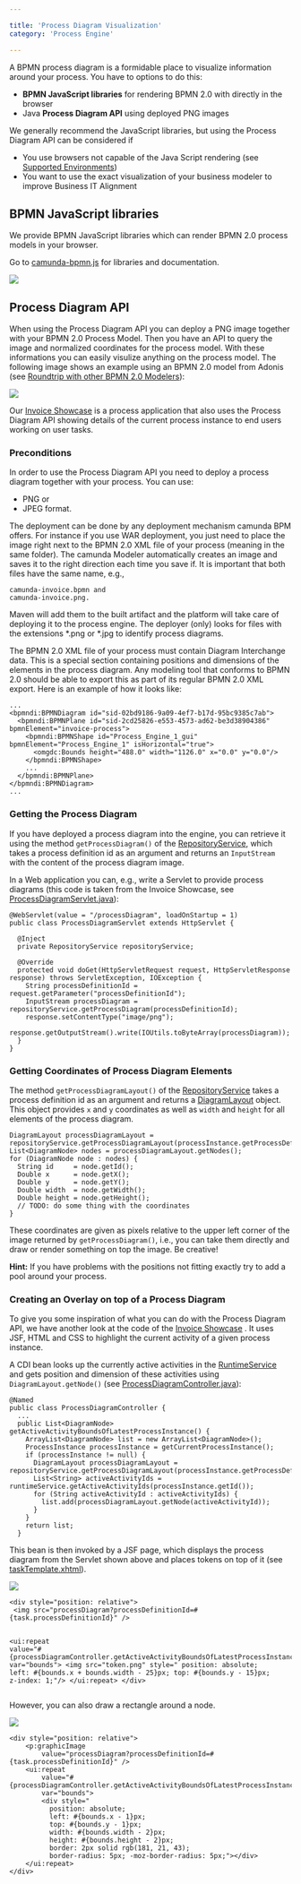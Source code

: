 ```yaml
---

title: 'Process Diagram Visualization'
category: 'Process Engine'

---
```


A BPMN process diagram is a formidable place to visualize information around your process. You have to options to do this:

 * **BPMN JavaScript libraries** for rendering BPMN 2.0 with directly in the browser
 * Java **Process Diagram API** using deployed PNG images

We generally recommend the JavaScript libraries, but using the Process Diagram API can be considered if

 * You use browsers not capable of the Java Script rendering (see [Supported Environments](ref:#introduction-supported-environments))
 * You want to use the exact visualization of your business modeler to improve Business IT Alignment

## BPMN JavaScript libraries

We provide BPMN JavaScript libraries which can render BPMN 2.0 process models in your browser.

Go to [camunda-bpmn.js](https://github.com/camunda/camunda-bpmn.js) for libraries and documentation.

<img src="ref:asset:/assets/img/implementation-java/process-diagram-bpmn-js.png" class="img-responsive">




## Process Diagram API

When using the Process Diagram API you can deploy a PNG image together with your BPMN 2.0 Process Model. Then you have an API to query the image and normalized coordinates for the process model. With these informations you can easily visulize anything on the process model. The following image shows an example using an BPMN 2.0 model from Adonis (see <a href="http://camunda.org/design/cycle-tutorial.html#!/#otherSect">Roundtrip with other BPMN 2.0 Modelers</a>):

<img src="ref:asset:/assets/img/implementation-java/process-diagram-api-adonis.png" class="img-responsive">


Our [Invoice Showcase](https://github.com/camunda/camunda-bpm-examples/tree/master/invoice-en) is a process application that also uses the Process Diagram API showing details of the current process instance to end users working on user tasks.

### Preconditions

In order to use the Process Diagram API you need to deploy a process diagram together with your process. You can use:

 * PNG or
 * JPEG format.

The deployment can be done by any deployment mechanism camunda BPM offers. For instance if you use WAR deployment, you just need to place the image right next to the BPMN 2.0 XML file of your process (meaning in the same folder). The camunda Modeler automatically creates an image and saves it to the right direction each time you save if. It is important that both files have the same name, e.g.,

    camunda-invoice.bpmn and
    camunda-invoice.png.

Maven will add them to the built artifact and the platform will take care of deploying it to the process engine. The deployer (only) looks for files with the extensions *.png or *.jpg to identify process diagrams.

The BPMN 2.0 XML file of your process must contain Diagram Interchange data. This is a special section containing positions and dimensions of the elements in the process diagram. Any modeling tool that conforms to BPMN 2.0 should be able to export this as part of its regular BPMN 2.0 XML export. Here is an example of how it looks like:

    ...
    <bpmndi:BPMNDiagram id="sid-02bd9186-9a09-4ef7-b17d-95bc9385c7ab">
      <bpmndi:BPMNPlane id="sid-2cd25826-e553-4573-ad62-be3d38904386" bpmnElement="invoice-process">
        <bpmndi:BPMNShape id="Process_Engine_1_gui" bpmnElement="Process_Engine_1" isHorizontal="true">
          <omgdc:Bounds height="488.0" width="1126.0" x="0.0" y="0.0"/>
        </bpmndi:BPMNShape>
        ...
      </bpmndi:BPMNPlane>
    </bpmndi:BPMNDiagram>
    ...

### Getting the Process Diagram

If you have deployed a process diagram into the engine, you can retrieve it using the method `getProcessDiagram()` of the [RepositoryService](/api-references/javadoc/?org/camunda/bpm/engine/RepositoryService.html), which takes a process definition id as an argument and returns an `InputStream` with the content of the process diagram image.

In a Web application you can, e.g., write a Servlet to provide process diagrams (this code is taken from the Invoice Showcase, see [ProcessDiagramServlet.java](https://github.com/camunda/camunda-bpm-examples/blob/master/invoice-en/src/main/java/org/camunda/bpm/demo/invoice/ui/servlet/ProcessDiagramServlet.java)):

    @WebServlet(value = "/processDiagram", loadOnStartup = 1)
    public class ProcessDiagramServlet extends HttpServlet {

      @Inject
      private RepositoryService repositoryService;

      @Override
      protected void doGet(HttpServletRequest request, HttpServletResponse response) throws ServletException, IOException {
        String processDefinitionId = request.getParameter("processDefinitionId");
        InputStream processDiagram = repositoryService.getProcessDiagram(processDefinitionId);
        response.setContentType("image/png");
        response.getOutputStream().write(IOUtils.toByteArray(processDiagram));
      }
    }

### Getting Coordinates of Process Diagram Elements

The method `getProcessDiagramLayout()` of the [RepositoryService](/api-references/javadoc/?org/camunda/bpm/engine/RepositoryService.html) takes a process definition id as an argument and returns a [DiagramLayout](/api-references/javadoc/?org/camunda/bpm/engine/repository/DiagramLayout.html) object. This object provides `x` and `y` coordinates as well as `width` and `height` for all elements of the process diagram.

    DiagramLayout processDiagramLayout = repositoryService.getProcessDiagramLayout(processInstance.getProcessDefinitionId());
    List<DiagramNode> nodes = processDiagramLayout.getNodes();
    for (DiagramNode node : nodes) {
      String id     = node.getId();
      Double x      = node.getX();
      Double y      = node.getY();
      Double width  = node.getWidth();
      Double height = node.getHeight();
      // TODO: do some thing with the coordinates
    }

These coordinates are given as pixels relative to the upper left corner of the image returned by `getProcessDiagram()`, i.e., you can take them directly and draw or render something on top the image. Be creative!

**Hint:** If you have problems with the positions not fitting exactly try to add a pool around your process.

### Creating an Overlay on top of a Process Diagram

To give you some inspiration of what you can do with the Process Diagram API, we have another look at the code of the [Invoice Showcase](https://github.com/camunda/camunda-bpm-examples/tree/master/invoice-en) . It uses JSF, HTML and CSS to highlight the current activity of a given process instance.

A CDI bean looks up the currently active activities in the [RuntimeService](/api-references/javadoc/?org/camunda/bpm/engine/RuntimeService.html) and gets position and dimension of these activities using `DiagramLayout.getNode()` (see [ProcessDiagramController.java](https://github.com/camunda/camunda-bpm-examples/blob/master/invoice-en/src/main/java/org/camunda/bpm/demo/invoice/ui/diagram/ProcessDiagramController.java)):

    @Named
    public class ProcessDiagramController {
      ...
      public List<DiagramNode> getActiveActivityBoundsOfLatestProcessInstance() {
        ArrayList<DiagramNode> list = new ArrayList<DiagramNode>();
        ProcessInstance processInstance = getCurrentProcessInstance();
        if (processInstance != null) {
          DiagramLayout processDiagramLayout = repositoryService.getProcessDiagramLayout(processInstance.getProcessDefinitionId());
          List<String> activeActivityIds = runtimeService.getActiveActivityIds(processInstance.getId());
          for (String activeActivityId : activeActivityIds) {
            list.add(processDiagramLayout.getNode(activeActivityId));
          }
        }
        return list;
      }

This bean is then invoked by a JSF page, which displays the process diagram from the Servlet shown above and places tokens on top of it (see [taskTemplate.xhtml](https://github.com/camunda/camunda-bpm-examples/blob/master/invoice-en/src/main/webapp/WEB-INF/templates/template.xhtml)).

<div class="row">
  <div class="col-xs-6 col-sm-6 col-md-3">
    <img data-img-thumb src="ref:asset:/assets/img/implementation-java/process-diagram-api-token.png" />
  </div>
  <div class="col-xs-6 col-sm-6 col-md-9">
  <pre><code>&lt;div style="position: relative"&gt;
 &lt;img src="processDiagram?processDefinitionId=#{task.processDefinitionId}" /&gt;

 &lt;ui:repeat
  value="#{processDiagramController.getActiveActivityBoundsOfLatestProcessInstance()}"
  var="bounds"&gt;
  &lt;img src="token.png" style="
    position: absolute;
    left: #{bounds.x + bounds.width - 25}px;
    top: #{bounds.y - 15}px;
    z-index: 1;"/&gt;
  &lt;/ui:repeat&gt;
&lt;/div&gt;</code></pre>
  </div>
</div>


However, you can also draw a rectangle around a node.

<img src="ref:asset:/assets/img/implementation-java/process-diagram-api-rectangle.png" class="img-responsive">


    <div style="position: relative">
        <p:graphicImage
            value="processDiagram?processDefinitionId=#{task.processDefinitionId}" />
        <ui:repeat
            value="#{processDiagramController.getActiveActivityBoundsOfLatestProcessInstance()}"
            var="bounds">
            <div style="
              position: absolute;
              left: #{bounds.x - 1}px;
              top: #{bounds.y - 1}px;
              width: #{bounds.width - 2}px;
              height: #{bounds.height - 2}px;
              border: 2px solid rgb(181, 21, 43);
              border-radius: 5px; -moz-border-radius: 5px;"></div>
        </ui:repeat>
    </div>
